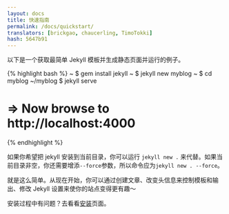 ```yaml
---
layout: docs
title: 快速指南
permalink: /docs/quickstart/
translators: [brickgao, chaucerling, TimoTokki]
hash: 5647b91
---
```


以下是一个获取最简单 Jekyll 模板并生成静态页面并运行的例子。

{% highlight bash %}
~ $ gem install jekyll
~ $ jekyll new myblog
~ $ cd myblog
~/myblog $ jekyll serve
# => Now browse to http://localhost:4000
{% endhighlight %}

如果你希望把 jekyll 安装到当前目录，你可以运行 `jekyll new .` 来代替。如果当前目录非空，你还需要增添`--force`参数，所以命令应为`jekyll new . --force`。

就是这么简单。从现在开始，你可以通过创建文章、改变头信息来控制模板和输出、修改 Jekyll 设置来使你的站点变得更有趣～

安装过程中有问题？去看看[安装](/docs/installation/)页面。
